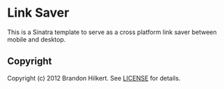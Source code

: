 Link Saver
=========

This is a Sinatra template to serve as a cross platform link saver between mobile and desktop.

Copyright
---
Copyright (c) 2012 Brandon Hilkert.
See [LICENSE][] for details.

[license]: https://github.com/brandonhilkert/links/blob/master/LICENSE